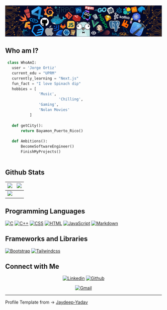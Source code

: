 ![Github Banner](https://github.com/Jaydeep-Yadav/Jaydeep-Yadav/blob/main/banner.png)

## Who am I?

 ```python
  class WhoAmI:
    user = 'Jorge Ortiz'
	current_edu = "UPRM"
    currently_learning = "Next.js"
    fun_fact = "I love Spinach dip"
	hobbies = [
				'Music',
                         'Chilling',
			 	'Gaming',
				'Nolan Movies'
			]
	
	def getCity():
		return Bayamon_Puerto_Rico()
	
	def Ambitions():
		BecomeSoftwareEngineer()
		FinishMyProjects()
	
 ```

 
## Github Stats

<img src="https://github-readme-stats.vercel.app/api?username=jorgeortiz41&&show_icons=true&count_private=true&theme=blueberry_duo">|<img src="https://github-readme-streak-stats.herokuapp.com/?user=jorgeortiz41&theme=blueberry_duo"/>
|---|---|
<img src="https://github-readme-stats.vercel.app/api/top-langs/?username=jorgeortiz41&layout=compact&theme=blueberry_duo"/>|

## Programming Languages

<p>
    <a href="#"><img alt="C" src="https://img.shields.io/badge/C%20-%232370ED.svg?logo=c&logoColor=white"></a>
    <a href="#"><img alt="C++" src="https://img.shields.io/badge/C++%20-%2300599C.svg?logo=c%2B%2B&logoColor=white"></a>
    <a href="#"><img alt="CSS" src="https://img.shields.io/badge/CSS%20-%231572B6.svg?logo=css3&logoColor=white"></a>
    <a href="#"><img alt="HTML" src="https://img.shields.io/badge/HTML%20-%23E34F26.svg?logo=html5&logoColor=white"></a>
    <a href="#"><img alt="JavaScript" src="https://img.shields.io/badge/JavaScript%20-%23F7DF1E.svg?logo=javascript&logoColor=black"></a>
    <a href="#"><img alt="Markdown" src="https://img.shields.io/badge/Markdown-%23000000.svg?logo=markdown&logoColor=white"></a>
</p>

## Frameworks and Libraries
<p>
   <a href="#"><img alt="Bootstrap" src="https://img.shields.io/badge/Bootstrap-563D7C?logo=bootstrap&logoColor=white"></a>
   <a href="#"><img alt="Tailwindcss" src="https://img.shields.io/badge/tailwindcss-%2338B2AC.svg?logo=tailwindcss&logoColor=white"></a>
</p>

## Connect with Me


<p align="center">
  <a href="https://linkedin.com/in/jorgeortizramirez"><img alt="Linkedin" title="Jorge Ortiz Linkedin" src="https://img.shields.io/badge/LinkedIn-0077B5?style=for-the-badge&logo=linkedin&logoColor=white"></a>
  <a href="https://github.com/jorgeortiz41"><img alt="Github" title="Jorge Ortiz Github" src="https://img.shields.io/badge/GitHub-100000?style=for-the-badge&logo=github&logoColor=white"></a>
 <p align="center">
  <a href="mailto:jaort.2000@gmail.com"><img alt="Gmail" title="Jorge Ortiz Gmail" src="https://img.shields.io/badge/Gmail-D14836?style=for-the-badge&logo=gmail&logoColor=white"></a>
</p>

------
Profile Template from ->
[Jaydeep-Yadav](https://github.com/jaydeep-yadav)
